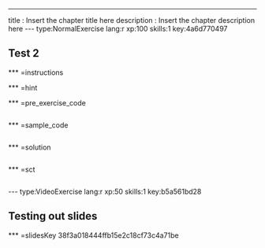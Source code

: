 ---
title       : Insert the chapter title here
description : Insert the chapter description here
--- type:NormalExercise lang:r xp:100 skills:1 key:4a6d770497
## Test 2 


*** =instructions

*** =hint

*** =pre_exercise_code
```{r}

```

*** =sample_code
```{r}

```

*** =solution
```{r}

```

*** =sct
```{r}

```

--- type:VideoExercise lang:r xp:50 skills:1 key:b5a561bd28
## Testing out slides

*** =slidesKey
38f3a018444ffb15e2c18cf73c4a71be
